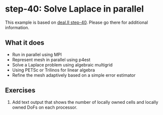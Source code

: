 # step-40: Solve Laplace in parallel

This example is based on [deal.II step-40](https://www.dealii.org/current/doxygen/deal.II/step_40.html). Please go there for additional information.

## What it does

- Run in parallel using MPI
- Represent mesh in parallel using p4est
- Solve a Laplace problem using algebraic multigrid
- Using PETSc or Trilinos for linear algebra
- Refine the mesh adaptively based on a simple error estimator

## Exercises

1. Add text output that shows the number of locally owned cells and locally owned DoFs on each processor.

